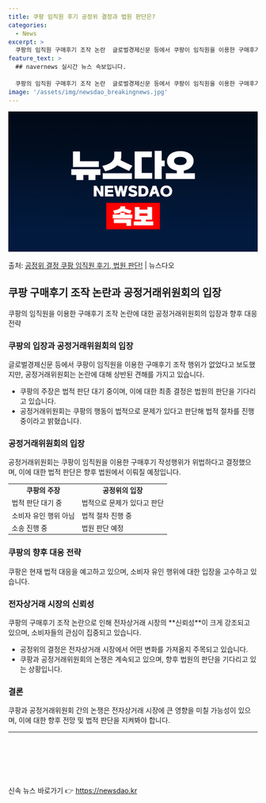 ```yaml
---
title: 쿠팡 임직원 후기 공정위 결정과 법원 판단은?
categories:
  - News
excerpt: >
  쿠팡의 임직원 구매후기 조작 논란  글로벌경제신문 등에서 쿠팡이 임직원을 이용한 구매후기 조작 행위가 없었고…
feature_text: >
  ## navernews 실시간 뉴스 속보입니다.

  쿠팡의 임직원 구매후기 조작 논란  글로벌경제신문 등에서 쿠팡이 임직원을 이용한 구매후기 조작 행위가 없었고…
image: '/assets/img/newsdao_breakingnews.jpg'
---
```


![뉴스다오 속보](/assets/img/newsdao_breakingnews.jpg)

<p>출처: <a href="https://newsdao.kr/4264" rel="dofollow">공정위 결정 쿠팡 임직원 후기, 법원 판단!</a> | 뉴스다오</p>

<h2 data-ke-size="size26">쿠팡 구매후기 조작 논란과 공정거래위원회의 입장</h2>
<p data-ke-size="size16">쿠팡의 임직원을 이용한 구매후기 조작 논란에 대한 공정거래위원회의 입장과 향후 대응 전략</p>

<h3>쿠팡의 입장과 공정거래위원회의 입장</h3>
<p data-ke-size="size16">글로벌경제신문 등에서 쿠팡이 임직원을 이용한 구매후기 조작 행위가 없었다고 보도했지만, 공정거래위원회는 논란에 대해 상반된 견해를 가지고 있습니다.</p>
<ul>
  <li>쿠팡의 주장은 법적 판단 대기 중이며, 이에 대한 최종 결정은 법원의 판단을 기다리고 있습니다.</li>
  <li>공정거래위원회는 쿠팡의 행동이 법적으로 문제가 있다고 판단해 법적 절차를 진행 중이라고 밝혔습니다.</li>
</ul>

<h3>공정거래위원회의 입장</h3>
<p data-ke-size="size16">공정거래위원회는 쿠팡이 임직원을 이용한 구매후기 작성행위가 위법하다고 결정했으며, 이에 대한 법적 판단은 향후 법원에서 이뤄질 예정입니다.</p>
<table>
  <tr>
    <td style="text-align: center; height: 17px;"><b>쿠팡의 주장</b></td>
    <td style="text-align: center; height: 17px;"><b>공정위의 입장</b></td>
  </tr>
  <tr>
    <td>법적 판단 대기 중</td>
    <td>법적으로 문제가 있다고 판단</td>
  </tr>
  <tr>
    <td>소비자 유인 행위 아님</td>
    <td>법적 절차 진행 중</td>
  </tr>
  <tr>
    <td>소송 진행 중</td>
    <td>법원 판단 예정</td>
  </tr>
</table>

<h3>쿠팡의 향후 대응 전략</h3>
<p data-ke-size="size16">쿠팡은 현재 법적 대응을 예고하고 있으며, 소비자 유인 행위에 대한 입장을 고수하고 있습니다.</p>

<h3>전자상거래 시장의 신뢰성</h3>
<p data-ke-size="size16">쿠팡의 구매후기 조작 논란으로 인해 전자상거래 시장의 **신뢰성**이 크게 강조되고 있으며, 소비자들의 관심이 집중되고 있습니다.</p>
<ul>
  <li>공정위의 결정은 전자상거래 시장에서 어떤 변화를 가져올지 주목되고 있습니다.</li>
  <li>쿠팡과 공정거래위원회의 논쟁은 계속되고 있으며, 향후 법원의 판단을 기다리고 있는 상황입니다.</li>
</ul>

<h3>결론</h3>
<p data-ke-size="size16">쿠팡과 공정거래위원회 간의 논쟁은 전자상거래 시장에 큰 영향을 미칠 가능성이 있으며, 이에 대한 향후 전망 및 법적 판단을 지켜봐야 합니다.</p>
<hr>
<p data-ke-size="size16">&nbsp;</p>
<p data-ke-size="size16">&nbsp;</p>
<p data-ke-size="size16">&nbsp;</p> 

신속 뉴스 바로가기 👉 <a href="https://newsdao.kr" rel="dofollow">https://newsdao.kr</a>


